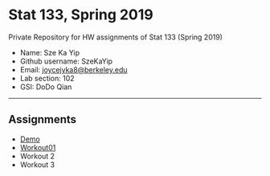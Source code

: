 # Stat 133, Spring 2019

Private Repository for HW assignments of Stat 133 (Spring 2019)

- Name: Sze Ka Yip
- Github username: SzeKaYip
- Email: joycejyka8@berkeley.edu
- Lab section: 102
- GSI: DoDo Qian 

-----

## Assignments

- [Demo](demo)
- [Workout01](workout01)
- Workout 2
- Workout 3


